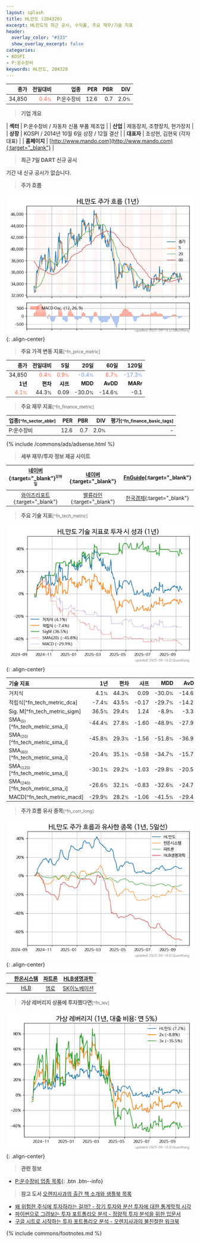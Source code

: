 ```yaml
---
layout: splash
title: HL만도 (204320)
excerpt: HL만도의 최근 공시, 수익률, 주요 재무/기술 지표
header:
  overlay_color: "#333"
  show_overlay_excerpt: false
categories:
- KOSPI
- P:운수장비
keywords: HL만도, 204320
---
```


| **종가** | **전일대비** | **업종** | **PER** | **PBR** | **DIV** |
| -------: | -----------: | -------: | ------: | ------: | ------: |
| 34,850 | <span style="color: tomato">0.4<small>%</small></span> | P:운수장비 | 12.6 | 0.7 | 2.0<small>%</small> |

<!-- more -->


> **기업 개요**<a id="company"></a>

| <span style="white-space:nowrap;">**섹터**</span> | P:운수장비 / 자동차 신품 부품 제조업 |
| <span style="white-space:nowrap;">**산업**</span> | 제동장치, 조향장치, 현가장치 |
| <span style="white-space:nowrap;">**상장**</span> | KOSPI / 2014년 10월 6일 상장 / 12월 결산 |
| <span style="white-space:nowrap;">**대표자**</span> | 조성현, 김현욱 (각자대표) |
| <span style="white-space:nowrap;">**홈페이지**</span> | [http://www.mando.com](http://www.mando.com){:target="_blank"} |


> **최근 7일 DART 신규 공시**<a id="dart"></a>

기간 내 신규 공시가 없습니다.


> **주가 흐름**<a id="price"></a>

![204320](/stock/images/204320.png){: .align-center}


> **주요 가격 변동 지표**<small>[^fn_price_metric]</small>

| **종가** | **전일대비** | **5일** | **20일** | **60일** | **120일** |
| -------: | -----------: | ------: | -------: | -------: | --------: |
| 34,850 | <span style="color: tomato">0.4<small>%</small></span> | <span style="color: tomato">0.9<small>%</small></span> | <span style="color: cornflowerblue">-0.4<small>%</small></span> | <span style="color: tomato">6.7<small>%</small></span> | <span style="color: cornflowerblue">-17.3<small>%</small></span> |
| **1년** | **편차** | **샤프** | **MDD** | **AvDD** | **MARr** |
| <span style="color: tomato">4.1<small>%</small></span> | 44.3<small>%</small> | 0.09 | -30.0<small>%</small> | -14.6<small>%</small> | -0.1 |


> **주요 재무 지표**<small>[^fn_finance_metric]</small>

| **업종**<small>[^fn_sector_abbr]</small> | **PER** | **PBR** | **DIV** | **평가**<small>[^fn_finance_basic_tags]</small> |
| :--------------------------------------- | ------: | ------: | ------: | ----------------------------------------------: |
| P:운수장비 | 12.6 | 0.7 | 2.0<small>%</small> | - |



{% include /commons/ads/adsense.html %}

> **세부 재무/투자 정보 제공 사이트**

| [네이버](https://m.stock.naver.com/domestic/stock/204320/finance/summary){:target="_blank"}<sup><small>모바일</small></sup> | [네이버](https://finance.naver.com/item/coinfo.naver?code=204320){:target="_blank"} | [FnGuide](https://comp.fnguide.com/SVO2/ASP/SVD_Invest.asp?gicode=A204320&MenuYn=Y){:target="_blank"} |
| :---: | :---: | :---: |
| [와이즈리포트](https://comp.wisereport.co.kr/company/c1040001.aspx?cmp_cd=204320){:target="_blank"} | [밸류라인](https://www.valueline.co.kr/finance/summary/204320){:target="_blank"} | [한국경제](https://markets.hankyung.com/stock/204320/financial-summary){:target="_blank"} |


> **주요 기술 지표**<small>[^fn_tech_metric]</small>


![204320](/stock/images/204320_tech.png){: .align-center}

| **기술 지표** | **1년** | **편차** | **샤프** | **MDD** | **AvDD** |
| :------------ | ------: | -----------: | -------: | ------: | -------: |
| 거치식 | 4.1<small>%</small> | 44.3<small>%</small> | 0.09 | -30.0<small>%</small> | -14.6<small>%</small> |
| 적립식[^fn_tech_metric_dca] | -7.4<small>%</small> | 43.5<small>%</small> | -0.17 | -29.7<small>%</small> | -14.2<small>%</small> |
| Sig. M[^fn_tech_metric_sigm] | 36.5<small>%</small> | 29.4<small>%</small> | 1.24 | -8.9<small>%</small> | -3.3<small>%</small> |
| SMA<small><sub>(5)</sub></small>[^fn_tech_metric_sma_i] | -44.4<small>%</small> | 27.8<small>%</small> | -1.60 | -48.9<small>%</small> | -27.9<small>%</small> |
| SMA<small><sub>(20)</sub></small>[^fn_tech_metric_sma_i] | -45.8<small>%</small> | 29.3<small>%</small> | -1.56 | -51.8<small>%</small> | -36.9<small>%</small> |
| SMA<small><sub>(60)</sub></small>[^fn_tech_metric_sma_i] | -20.4<small>%</small> | 35.1<small>%</small> | -0.58 | -34.7<small>%</small> | -15.7<small>%</small> |
| SMA<small><sub>(120)</sub></small>[^fn_tech_metric_sma_i] | -30.1<small>%</small> | 29.2<small>%</small> | -1.03 | -29.8<small>%</small> | -20.5<small>%</small> |
| SMA<small><sub>(240)</sub></small>[^fn_tech_metric_sma_i] | -26.6<small>%</small> | 32.1<small>%</small> | -0.83 | -32.6<small>%</small> | -24.7<small>%</small> |
| MACD[^fn_tech_metric_macd] | -29.9<small>%</small> | 28.2<small>%</small> | -1.06 | -41.5<small>%</small> | -29.4<small>%</small> |


> **주가 흐름 유사 종목**<a id="corr"></a><small>[^fn_corr_long]</small>

![204320](/stock/images/204320_corr.png){: .align-center}

|       | [한온시스템](/018880/) | [파트론](/091700/) | [HLB생명과학](/067630/) |
| :---: | :------------------------------------: | :------------------------------------: | :------------------------------------: |
|       | [HLB](/028300/) | [엠로](/058970/) | [SK이노베이션](/096770/) |


> **가상 레버리지 상품에 투자했다면**<a id="2x"></a><small>[^fn_lev]</small>

![204320](/stock/images/204320_2x.png){: .align-center}


> **관련 정보**

- [P:운수장비 업종 목록](/stats/sector/kospi_업종_운수장비_종목/){: .btn .btn--info}

> **참고 도서** [오렌지사과의 출간 책 소개와 샘플북 목록](https://kongdori.tistory.com/691)

- [왜 위험한 주식에 투자하라는 걸까? - 장기 투자와 분산 투자에 대한 통계학적 시각](https://kongdori.tistory.com/421)
- [파이썬으로 그려보는 투자 포트폴리오 분석  - 정량적 투자 분석을 위한 입문서](https://kongdori.tistory.com/643)
- [구글 시트로 시작하는 투자 포트폴리오 분석 - 오렌지사과의 불친절한 워크북](https://kongdori.tistory.com/449)


{% include commons/footnotes.md %}